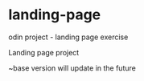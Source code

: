 # landing-page
odin project - landing page exercise

Landing page project 

~base version will update in the future